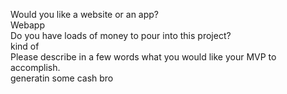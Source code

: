 Would you like a website or an app?<br/>Webapp<br/>Do you have loads of money to pour into this project?<br/>kind of<br/>Please describe in a few words what you would like your MVP to accomplish.<br/>generatin some cash bro